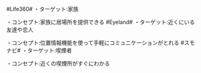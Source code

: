 #Life360#
・ターゲット:家族

・コンセプト:家族に居場所を提供できる
#Eyeland#
・ターゲット:近くにいる友達や恋人

・コンセプト:位置情報機能を使って手軽にコミュニケーションがとれる
#スモナビ#
・ターゲット:喫煙者

・コンセプト:近くの喫煙所がすぐにわかる
